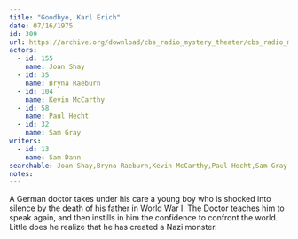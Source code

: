 ```yaml
---
title: "Goodbye, Karl Erich"
date: 07/16/1975
id: 309
url: https://archive.org/download/cbs_radio_mystery_theater/cbs_radio_mystery_theater-0301-0350.zip/cbs_radio_mystery_theater-0301-0350%2Fcbsrmt_0309_goodbye_carl_erich.mp3
actors:  
  - id: 155
    name: Joan Shay  
  - id: 35
    name: Bryna Raeburn  
  - id: 104
    name: Kevin McCarthy  
  - id: 58
    name: Paul Hecht  
  - id: 32
    name: Sam Gray
writers:  
  - id: 13
    name: Sam Dann
searchable: Joan Shay,Bryna Raeburn,Kevin McCarthy,Paul Hecht,Sam Gray Sam Dann
notes:  
---
```

A German doctor takes under his care a young boy who is shocked into silence by the death of his father in World War I. The Doctor teaches him to speak again, and then instills in him the confidence to confront the world. Little does he realize that he has created a Nazi monster.
